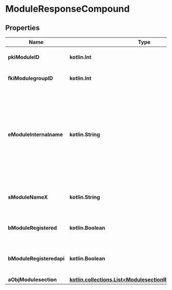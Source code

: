 
# ModuleResponseCompound

## Properties
Name | Type | Description | Notes
------------ | ------------- | ------------- | -------------
**pkiModuleID** | **kotlin.Int** | The unique ID of the Module | 
**fkiModulegroupID** | **kotlin.Int** | The unique ID of the Modulegroup | 
**eModuleInternalname** | **kotlin.String** | The Internal name of the Module.  This is theoretically an enum field but there are so many possibles values we decided not to list them all. | 
**sModuleNameX** | **kotlin.String** | The Name of the Module in the language of the requester | 
**bModuleRegistered** | **kotlin.Boolean** | Whether the Module is registered or not | 
**bModuleRegisteredapi** | **kotlin.Boolean** | Whether the Module is registered or not for api use | 
**aObjModulesection** | [**kotlin.collections.List&lt;ModulesectionResponseCompound&gt;**](ModulesectionResponseCompound.md) |  | 



